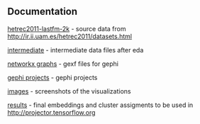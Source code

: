 ## Documentation

[hetrec2011-lastfm-2k](https://github.com/arunavsk/Network-Science-I606/tree/master/data/hetrec2011-lastfm-2k "hetrec2011-lastfm-2k") - source data from http://ir.ii.uam.es/hetrec2011/datasets.html

[intermediate](https://github.com/arunavsk/Network-Science-I606/tree/master/data/intermediate "intermediate") - intermediate data files after eda

[networkx graphs](https://github.com/arunavsk/Network-Science-I606/tree/master/data/networkx%20graphs "networkx graphs") - gexf files for gephi

[gephi projects](https://github.com/arunavsk/Network-Science-I606/tree/master/data/gephi%20projects "gephi projects") - gephi projects

[images](https://github.com/arunavsk/Network-Science-I606/tree/master/data/images "images") - screenshots of the visualizations

[results](https://github.com/arunavsk/Network-Science-I606/tree/master/data/results "results") - final embeddings and cluster assigments to be used in http://projector.tensorflow.org
